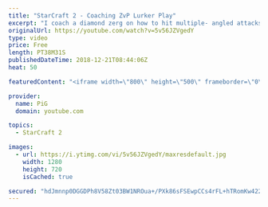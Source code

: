 ```yaml
---
title: "StarCraft 2 - Coaching ZvP Lurker Play"
excerpt: "I coach a diamond zerg on how to hit multiple- angled attacks to allow his lurker pushes to get in position -- Watch live at https://www.twitch.tv/x5_pig"
originalUrl: https://youtube.com/watch?v=5v56JZVgedY
type: video
price: Free
length: PT38M31S
publishedDateTime: 2018-12-21T08:44:06Z
heat: 50

featuredContent: "<iframe width=\"800\" height=\"500\" frameborder=\"0\" src=\"https://www.youtube.com/embed/5v56JZVgedY\" allow=\"accelerometer; autoplay; encrypted-media; gyroscope; picture-in-picture\" allowfullscreen></iframe>"

provider:
  name: PiG
  domain: youtube.com

topics:
  - StarCraft 2

images:
  - url: https://i.ytimg.com/vi/5v56JZVgedY/maxresdefault.jpg
    width: 1280
    height: 720
    isCached: true

secured: "hdJmnnp0DGGDPh8V58Zt03BW1NROua+/PXk86sFSEwpCCs4rFL+hTRomKw422rwod+btz32MoxkmUB3WI5Ado9IJgCFZkVlxHGuMe4jVYHtHGSN0anGO1p217azVZABG6IG0kgtaqGqT7ldVoilgd43cEcrIAY66o636ndw5ngR7PCIa6P+ReAs2DYYhEqe7KJd1ZW4UHuhl82Cvb4AXcrr2Pxfgsh9w7wK2tGScxX3Rmmw3VefmNoLgamPmIKT0BTBUjzon4cOLDNCG3wzdCd9B5eGkFYWhgoTtnm168o6Y4SydEV2AUvb5dkbzuoOaapo4irDLC+Qq792x3zTTiV5ZKVpP23jzfaF1gremb7fS7QkC7Na1JlcHvUeQhNw+tWodWjjJAYO3wxVonnTDErgCiNDcdkKAuxVN20FT90E=;tkNZBL+ttPOBuHsqCmbpJw=="
---
```


